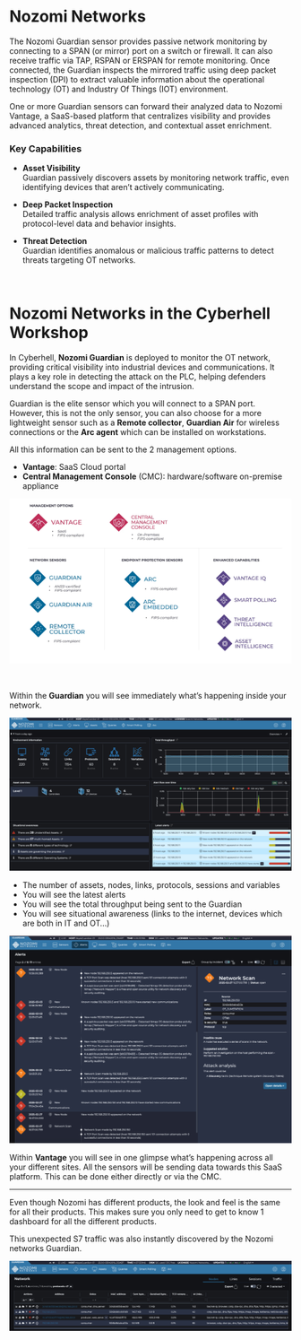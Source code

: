 # Nozomi Networks
The Nozomi Guardian sensor provides passive network monitoring by connecting to a SPAN (or mirror) port on a switch or firewall. It can also receive traffic via TAP, RSPAN or ERSPAN for remote monitoring. Once connected, the Guardian inspects the mirrored traffic using deep packet inspection (DPI) to extract valuable information about the operational technology (OT) and Industry Of Things (IOT) environment.


One or more Guardian sensors can forward their analyzed data to Nozomi Vantage, a SaaS-based platform that centralizes visibility and provides advanced analytics, threat detection, and contextual asset enrichment.

### Key Capabilities

- **Asset Visibility** 
<br>Guardian passively discovers assets by monitoring network traffic, even identifying devices that aren’t actively communicating.

- **Deep Packet Inspection**
<br> Detailed traffic analysis allows enrichment of asset profiles with protocol-level data and behavior insights.

- **Threat Detection** 
<br>Guardian identifies anomalous or malicious traffic patterns to detect threats targeting OT networks.

<br>

# Nozomi Networks  in the Cyberhell Workshop
In Cyberhell, **Nozomi Guardian** is deployed to monitor the OT network, providing critical visibility into industrial devices and communications. It plays a key role in detecting the attack on the PLC, helping defenders understand the scope and impact of the intrusion.

Guardian is the elite sensor which you will connect to a SPAN port. However, this is not the only sensor, you can also choose for a more lightweight sensor such as a **Remote collector**, **Guardian Air** for wireless connections or the **Arc agent** which can be installed on workstations.

All this information can be sent to the 2 management options.

- **Vantage**: SaaS Cloud portal
- **Central Management Console** (CMC): hardware/software on-premise appliance

![image](../../images/nozomi_platform.png)

<br>

Within the **Guardian** you will see immediately what’s happening inside your network.

![image](../../images/nozomi_guardian.jpg)

- The number of assets, nodes, links, protocols, sessions and variables
- You will see the latest alerts
- You will see the total throughput being sent to the Guardian
- You will see situational awareness (links to the internet, devices which are both in IT and OT…)

![image](../../images/nozomi_nmap_alerts.jpg)

<div class="info">

Within **Vantage** you will see in one glimpse what’s happening across all your different sites. All the sensors will be sending data towards this SaaS platform. This can be done either directly or via the CMC.
</div>

----

Even though Nozomi has different products, the look and feel is the same for all their products. This makes sure you only need to get to know 1 dashboard for all the different products.

This unexpected S7 traffic was also instantly discovered by the Nozomi networks Guardian. 

![image](../../images/nozomi_s7.jpg)